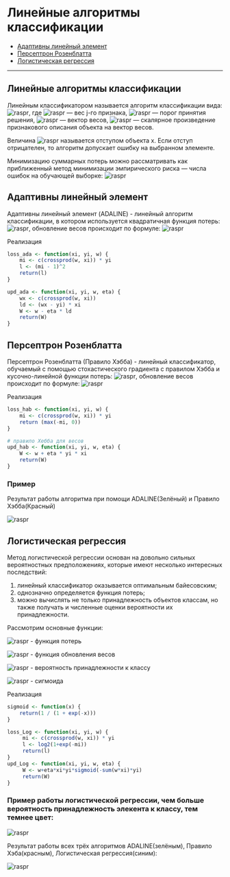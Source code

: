 # Линейные алгоритмы классификации

- [Адаптивны линейный элемент](#Адаптивны-линейный-элемент)
- [Персептрон Розенблатта](#Персептрон-Розенблатта)
- [Логистическая регрессия](#Логистическая-регрессия)
---

## Линейные алгоритмы классификации

Линейным классификатором называется алгоритм классификации вида:
![raspr](https://raw.githubusercontent.com/TIR13/ML0/master/line/img/klass.gif), где 
![raspr](https://raw.githubusercontent.com/TIR13/ML0/master/line/img/wj.gif) — вес j-го признака,  ![raspr](https://raw.githubusercontent.com/TIR13/ML0/master/line/img/w0.gif)  — порог принятия решения, ![raspr](https://raw.githubusercontent.com/TIR13/ML0/master/line/img/w.gif)  — вектор весов, ![raspr](https://raw.githubusercontent.com/TIR13/ML0/master/line/img/scall.gif)  — скалярное произведение признакового описания объекта на вектор весов.

Величина 
![raspr](https://raw.githubusercontent.com/TIR13/ML0/master/line/img/margin.gif) называется отступом объекта x. Если отступ отрицателен, то алгоритм допускает ошибку на выбранном элементе.

Минимизацию суммарных потерь можно рассматривать как приближeнный метод минимизации эмпирического риска — числа ошибок на обучающей выборке:
![raspr](https://raw.githubusercontent.com/TIR13/ML0/master/line/img/Q.png)

## Адаптивны линейный элемент

Адаптивны линейный элемент (ADALINE) - линейный алгоритм классификации, 
 в котором используется квадратичная функция потерь: ![raspr](https://raw.githubusercontent.com/TIR13/ML0/master/line/img/ada_loss.png), 
обновление весов происходит по формуле: ![raspr](https://raw.githubusercontent.com/TIR13/ML0/master/line/img/ada_upd.png)

Реализация 

```R
loss_ada <- function(xi, yi, w) {
	mi <- c(crossprod(w, xi)) * yi
	l <- (mi - 1)^2
	return(l)
}

upd_ada <- function(xi, yi, w, eta) {
	wx <- c(crossprod(w, xi))
	ld <- (wx - yi) * xi
	W <- w - eta * ld
	return(W)
}
```

## Персептрон Розенблатта

Персептрон Розенблатта (Правило Хэбба) - линейный классификатор, обучаемый с помощью стохастического градиента с правилом Хэбба и кусочно-линейной функции потерь: ![raspr](https://raw.githubusercontent.com/TIR13/ML0/master/line/img/hab_loss.png), 
обновление весов происходит по формуле: ![raspr](https://raw.githubusercontent.com/TIR13/ML0/master/line/img/hab_upd.png)

Реализация 

```R
loss_hab <- function(xi, yi, w) {
	mi <- c(crossprod(w, xi)) * yi
	return (max(-mi, 0))
}

# правило Хебба для весов
upd_hab <- function(xi, yi, w, eta) {
	W <- w + eta * yi * xi
	return(W)
}
```

### Пример 
Результат работы алгоритма при помощи ADALINE(Зелёный) и Правило Хэбба(Красный)

![raspr](https://raw.githubusercontent.com/TIR13/ML0/master/line/img/ha_line.png)

## Логистическая регрессия

Метод логистической регрессии основан на довольно сильных вероятностных предположениях, которые имеют несколько интересных последствий:

1. линейный классификатор оказывается оптимальным байесовским;
2. однозначно определяется функция потерь;
3. можно вычислять не только принадлежность объектов классам, но также получать и численные оценки вероятности их принадлежности.

Рассмотрим основные функции:

![raspr](https://raw.githubusercontent.com/TIR13/ML0/master/line/img/Log_loss.png) - функция потерь

![raspr](https://raw.githubusercontent.com/TIR13/ML0/master/line/img/Log_upd.png) - функция обновления весов

![raspr](https://raw.githubusercontent.com/TIR13/ML0/master/line/img/ver.png) - вероятность принадлежности к классу 

![raspr](https://raw.githubusercontent.com/TIR13/ML0/master/line/img/sigmoida.png) - сигмоида

Реализация

```R
sigmoid <- function(x) {
    return(1 / (1 + exp(-x)))
}

loss_Log <- function(xi, yi, w) {
     mi <- c(crossprod(w, xi)) * yi
     l <- log2(1+exp(-mi))
     return(l) 
} 
upd_Log <- function(xi, yi, w, eta) {
     W <- w+eta*xi*yi*sigmoid(-sum(w*xi)*yi)
     return(W)
}  
```

### Пример работы логистической регрессии, чем больше вероятность принадлежность элекента к классу, тем темнее цвет:

![raspr](https://raw.githubusercontent.com/TIR13/ML0/master/line/img/map_log.png)

Результат работы всех трёх алгоритмов ADALINE(зелёным), Правило Хэба(красным), Логистическая регрессия(синим):

![raspr](https://raw.githubusercontent.com/TIR13/ML0/master/line/img/map_combo.png)
